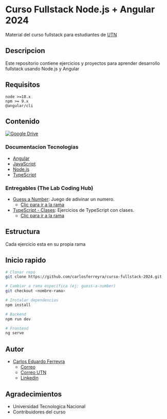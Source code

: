 # Curso Fullstack Node.js + Angular 2024

Material del curso fullstack para estudiantes de [UTN](https://www.utn.edu.ar/es/)

## Descripcion

Este repositorio contiene ejercicios y proyectos para aprender desarrollo fullstack usando Node.js y Angular

## Requisitos

```
node >=18.x
npm >= 9.x
@angular/cli
```

## Contenido

[![Google Drive](https://github.com/user-attachments/assets/1fab7088-96df-4901-be58-1ce029538951)](https://drive.google.com/drive/folders/1_2dIAe9Bnot5SzJw9RMpVYvi0R4xX6iZ?usp=sharing)



### Documentacion Tecnologias

- [Angular](https://angular.dev/)
- [JavaScript](https://developer.mozilla.org/es/docs/Web/JavaScript)
- [Node.js](https://nodejs.org/es/)
- [TypeScript](https://www.typescriptlang.org/)


### Entregables (The Lab Coding Hub)

- [Guess a Number][guessNumberGuide]: Juego de adivinar un numero.
    - [Clic para ir a la rama](https://github.com/carlosferreyra/curso-fullstack-2024/tree/guess-a-number)
- [TypeScript - Clases][TypeScriptClases]: Ejercicios de TypeScript con clases.
    - [Clic para ir a la rama](https://github.com/carlosferreyra/curso-fullstack-2024/tree/typescript-classes)





## Estructura

Cada ejercicio esta en su propia rama

## Inicio rapido

```bash
# Clonar repo
git clone https://github.com/carlosferreyra/curso-fullstack-2024.git
```
```bash
# Cambiar a rama específica (ej: guess-a-number)
git checkout <nombre-rama> 
```
```bash
# Instalar dependencias
npm install
```
```bash
# Backend
npm run dev
```
```bash
# Frontend 
ng serve
```

## Autor

 - [Carlos Eduardo Ferreyra](https://github.com/carlosferreyra)
    - [Correo](mailto:eduferreyraok@gmail.com)
    - [Correo UTN](mailto:jadu_015@ca.frre.utn.edu.ar)
    - [Linkedin](https://www.linkedin.com/in/eduferreyraok/)


## Agradecimientos

- Universidad Tecnologica Nacional
- Contribuidores del curso

[guessNumberGuide]: https://drive.google.com/file/d/1QToGZQaGsppiHQCbfm1taTABS9UHaEQy/view
[TypeScriptClases]: https://drive.google.com/file/d/1FQDxCgJ0FWXM5sUh2B2sCSY4DnABUAGC/view?
